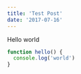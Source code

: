 ```yaml
---
title: 'Test Post'
date: '2017-07-16'
---
```


Hello world

```javascript
function hello() {
  console.log('world')
}
```
